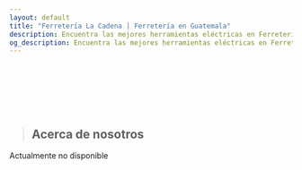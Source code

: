 ```yaml
---
layout: default
title: "Ferretería La Cadena | Ferretería en Guatemala"
description: Encuentra las mejores herramientas eléctricas en Ferretería La Cadena. Ofrecemos una amplia selección de soldadoras, compresores y maquinarias para carpintería a precios competitivos en Guatemala.
og_description: Encuentra las mejores herramientas eléctricas en Ferretería La Cadena. Ofrecemos una amplia selección de soldadoras, compresores y maquinarias para carpintería a precios competitivos en Guatemala.
---
```

<br><br><br><br><br>
> ## Acerca de nosotros
Actualmente no disponible